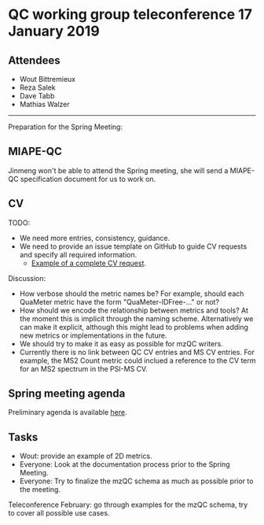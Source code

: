 # QC working group teleconference 17 January 2019

## Attendees

- Wout Bittremieux
- Reza Salek
- Dave Tabb
- Mathias Walzer

---

Preparation for the Spring Meeting:

## MIAPE-QC

Jinmeng won't be able to attend the Spring meeting, she will send a MIAPE-QC specification document for us to work on.


## CV

TODO:

- We need more entries, consistency, guidance.
- We need to provide an issue template on GitHub to guide CV requests and specify all required information.
	- [Example of a complete CV request](https://github.com/HUPO-PSI/mzQC/issues/52).

Discussion:

- How verbose should the metric names be? For example, should each QuaMeter metric have the form "QuaMeter-IDFree-..." or not?
- How should we encode the relationship between metrics and tools? At the moment this is implicit through the naming scheme. Alternatively we can make it explicit, although this might lead to problems when adding new metrics or implementations in the future.
- We should try to make it as easy as possible for mzQC writers.
- Currently there is no link between QC CV entries and MS CV entries. For example, the MS2 Count metric could inclued a reference to the CV term for an MS2 spectrum in the PSI-MS CV.


## Spring meeting agenda

Preliminary agenda is available [here](https://docs.google.com/spreadsheets/d/1XvMuEKzRGl5MCA0c6SUo82xnWTyO9Zjd4xOKIVKfCO8/edit).

## Tasks

- Wout: provide an example of 2D metrics.
- Everyone: Look at the documentation process prior to the Spring Meeting.
- Everyone: Try to finalize the mzQC schema as much as possible prior to the meeting.

Teleconference February: go through examples for the mzQC schema, try to cover all possible use cases.
